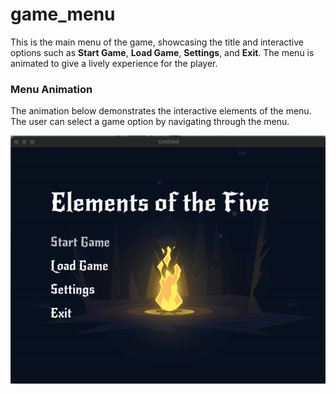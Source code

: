 # game_menu

This is the main menu of the game, showcasing the title and interactive options such as **Start Game**, **Load Game**, **Settings**, and **Exit**. The menu is animated to give a lively experience for the player.

### Menu Animation

The animation below demonstrates the interactive elements of the menu. The user can select a game option by navigating through the menu.

![Menu Animation](output/menu_output.gif)
